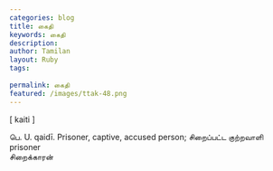 ```yaml
---
categories: blog
title: கைதி
keywords: கைதி
description: 
author: Tamilan
layout: Ruby
tags: 
 
permalink: கைதி
featured: /images/ttak-48.png
---
```

  
[ kaiti ]  
  
பெ. U. qaidī. Prisoner, captive, accused person; சிறைப்பட்ட குற்றவாளி  
prisoner  
சிறைக்காரன்